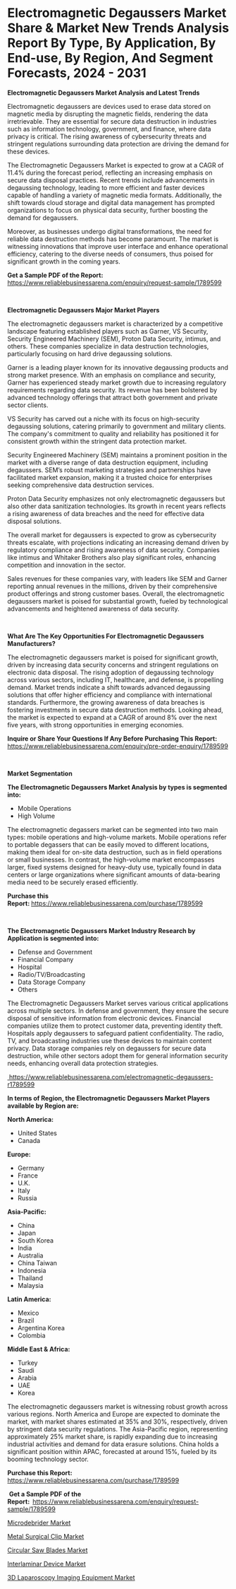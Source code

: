 <p><h1>Electromagnetic Degaussers Market Share & Market New Trends Analysis Report By Type, By Application, By End-use, By Region, And Segment Forecasts, 2024 - 2031</h1></p><p><strong>Electromagnetic Degaussers Market Analysis and Latest Trends</strong></p>
<p><p>Electromagnetic degaussers are devices used to erase data stored on magnetic media by disrupting the magnetic fields, rendering the data irretrievable. They are essential for secure data destruction in industries such as information technology, government, and finance, where data privacy is critical. The rising awareness of cybersecurity threats and stringent regulations surrounding data protection are driving the demand for these devices.</p><p>The Electromagnetic Degaussers Market is expected to grow at a CAGR of 11.4% during the forecast period, reflecting an increasing emphasis on secure data disposal practices. Recent trends include advancements in degaussing technology, leading to more efficient and faster devices capable of handling a variety of magnetic media formats. Additionally, the shift towards cloud storage and digital data management has prompted organizations to focus on physical data security, further boosting the demand for degaussers. </p><p>Moreover, as businesses undergo digital transformations, the need for reliable data destruction methods has become paramount. The market is witnessing innovations that improve user interface and enhance operational efficiency, catering to the diverse needs of consumers, thus poised for significant growth in the coming years.</p></p>
<p><strong>Get a Sample PDF of the Report:&nbsp;</strong> <a href="https://www.reliablebusinessarena.com/enquiry/request-sample/1789599?utm_campaign=1347&utm_medium=2&utm_source=Github&utm_content=ia&utm_term=13102024&utm_id=electromagnetic-degaussers">https://www.reliablebusinessarena.com/enquiry/request-sample/1789599</a></p>
<p>&nbsp;</p>
<p><strong>Electromagnetic Degaussers Major Market Players</strong></p>
<p><p>The electromagnetic degaussers market is characterized by a competitive landscape featuring established players such as Garner, VS Security, Security Engineered Machinery (SEM), Proton Data Security, intimus, and others. These companies specialize in data destruction technologies, particularly focusing on hard drive degaussing solutions.</p><p>Garner is a leading player known for its innovative degaussing products and strong market presence. With an emphasis on compliance and security, Garner has experienced steady market growth due to increasing regulatory requirements regarding data security. Its revenue has been bolstered by advanced technology offerings that attract both government and private sector clients.</p><p>VS Security has carved out a niche with its focus on high-security degaussing solutions, catering primarily to government and military clients. The company's commitment to quality and reliability has positioned it for consistent growth within the stringent data protection market.</p><p>Security Engineered Machinery (SEM) maintains a prominent position in the market with a diverse range of data destruction equipment, including degaussers. SEM’s robust marketing strategies and partnerships have facilitated market expansion, making it a trusted choice for enterprises seeking comprehensive data destruction services.</p><p>Proton Data Security emphasizes not only electromagnetic degaussers but also other data sanitization technologies. Its growth in recent years reflects a rising awareness of data breaches and the need for effective data disposal solutions.</p><p>The overall market for degaussers is expected to grow as cybersecurity threats escalate, with projections indicating an increasing demand driven by regulatory compliance and rising awareness of data security. Companies like intimus and Whitaker Brothers also play significant roles, enhancing competition and innovation in the sector.</p><p>Sales revenues for these companies vary, with leaders like SEM and Garner reporting annual revenues in the millions, driven by their comprehensive product offerings and strong customer bases. Overall, the electromagnetic degaussers market is poised for substantial growth, fueled by technological advancements and heightened awareness of data security.</p></p>
<p>&nbsp;</p>
<p><strong>What Are The Key Opportunities For Electromagnetic Degaussers Manufacturers?</strong></p>
<p><p>The electromagnetic degaussers market is poised for significant growth, driven by increasing data security concerns and stringent regulations on electronic data disposal. The rising adoption of degaussing technology across various sectors, including IT, healthcare, and defense, is propelling demand. Market trends indicate a shift towards advanced degaussing solutions that offer higher efficiency and compliance with international standards. Furthermore, the growing awareness of data breaches is fostering investments in secure data destruction methods. Looking ahead, the market is expected to expand at a CAGR of around 8% over the next five years, with strong opportunities in emerging economies.</p></p>
<p><strong>Inquire or Share Your Questions If Any Before Purchasing This Report:</strong> <a href="https://www.reliablebusinessarena.com/enquiry/pre-order-enquiry/1789599?utm_campaign=1347&utm_medium=2&utm_source=Github&utm_content=ia&utm_term=13102024&utm_id=electromagnetic-degaussers">https://www.reliablebusinessarena.com/enquiry/pre-order-enquiry/1789599</a></p>
<p>&nbsp;</p>
<p><strong>Market Segmentation</strong></p>
<p><strong>The Electromagnetic Degaussers Market Analysis by types is segmented into:</strong></p>
<p><ul><li>Mobile Operations</li><li>High Volume</li></ul></p>
<p><p>The electromagnetic degassers market can be segmented into two main types: mobile operations and high-volume markets. Mobile operations refer to portable degassers that can be easily moved to different locations, making them ideal for on-site data destruction, such as in field operations or small businesses. In contrast, the high-volume market encompasses larger, fixed systems designed for heavy-duty use, typically found in data centers or large organizations where significant amounts of data-bearing media need to be securely erased efficiently.</p></p>
<p><strong>Purchase this Report:&nbsp;</strong><a href="https://www.reliablebusinessarena.com/purchase/1789599?utm_campaign=1347&utm_medium=2&utm_source=Github&utm_content=ia&utm_term=13102024&utm_id=electromagnetic-degaussers">https://www.reliablebusinessarena.com/purchase/1789599</a></p>
<p>&nbsp;</p>
<p><strong>The Electromagnetic Degaussers Market Industry Research by Application is segmented into:</strong></p>
<p><ul><li>Defense and Government</li><li>Financial Company</li><li>Hospital</li><li>Radio/TV/Broadcasting</li><li>Data Storage Company</li><li>Others</li></ul></p>
<p><p>The Electromagnetic Degaussers Market serves various critical applications across multiple sectors. In defense and government, they ensure the secure disposal of sensitive information from electronic devices. Financial companies utilize them to protect customer data, preventing identity theft. Hospitals apply degaussers to safeguard patient confidentiality. The radio, TV, and broadcasting industries use these devices to maintain content privacy. Data storage companies rely on degaussers for secure data destruction, while other sectors adopt them for general information security needs, enhancing overall data protection strategies.</p></p>
<p><a href="https://www.reliablebusinessarena.com/electromagnetic-degaussers-r1789599?utm_campaign=1347&utm_medium=2&utm_source=Github&utm_content=ia&utm_term=13102024&utm_id=electromagnetic-degaussers">&nbsp;https://www.reliablebusinessarena.com/electromagnetic-degaussers-r1789599</a></p>
<p><strong>In terms of Region, the Electromagnetic Degaussers Market Players available by Region are:</strong></p>
<p>
    <p> <strong> North America: </strong>
        <ul>
            <li>United States</li>
            <li>Canada</li>
        </ul>
        </p> 
    <p> <strong> Europe: </strong>
        <ul>
            <li>Germany</li>
            <li>France</li>
            <li>U.K.</li>
            <li>Italy</li>
            <li>Russia</li>
        </ul>
        </p> 
    <p> <strong> Asia-Pacific: </strong>
        <ul>
            <li>China</li>
            <li>Japan</li>
            <li>South Korea</li>
            <li>India</li>
            <li>Australia</li>
            <li>China Taiwan</li>
            <li>Indonesia</li>
            <li>Thailand</li>
            <li>Malaysia</li>
        </ul>
        </p> 
    <p> <strong> Latin America: </strong>
        <ul>
            <li>Mexico</li>
            <li>Brazil</li>
            <li>Argentina Korea</li>
            <li>Colombia</li>
        </ul>
        </p> 
    <p> <strong> Middle East & Africa: </strong>
        <ul>
            <li>Turkey</li>
            <li>Saudi</li>
            <li>Arabia</li>
            <li>UAE</li>
            <li>Korea</li>
        </ul>
    </p>
    </p>
<p><p>The electromagnetic degaussers market is witnessing robust growth across various regions. North America and Europe are expected to dominate the market, with market shares estimated at 35% and 30%, respectively, driven by stringent data security regulations. The Asia-Pacific region, representing approximately 25% market share, is rapidly expanding due to increasing industrial activities and demand for data erasure solutions. China holds a significant position within APAC, forecasted at around 15%, fueled by its booming technology sector.</p></p>
<p><strong>Purchase this Report: </strong><a href="https://www.reliablebusinessarena.com/purchase/1789599?utm_campaign=1347&utm_medium=2&utm_source=Github&utm_content=ia&utm_term=13102024&utm_id=electromagnetic-degaussers">https://www.reliablebusinessarena.com/purchase/1789599</a></p>
<p>&nbsp;<strong>Get a Sample PDF of the Report:&nbsp;&nbsp;</strong><a href="https://www.reliablebusinessarena.com/enquiry/request-sample/1789599?utm_campaign=1347&utm_medium=2&utm_source=Github&utm_content=ia&utm_term=13102024&utm_id=electromagnetic-degaussers">https://www.reliablebusinessarena.com/enquiry/request-sample/1789599</a></p>
<p><strong></strong></p>
<p><p><a href="https://www.linkedin.com/pulse/navigating-global-microdebrider-market-from-trends-strategy-gzhoe?utm_campaign=1347&utm_medium=2&utm_source=Github&utm_content=ia&utm_term=13102024&utm_id=electromagnetic-degaussers">Microdebrider Market</a></p><p><a href="https://www.linkedin.com/pulse/metal-surgical-clip-market-size-share-competitive-landscape-0mjme?utm_campaign=1347&utm_medium=2&utm_source=Github&utm_content=ia&utm_term=13102024&utm_id=electromagnetic-degaussers">Metal Surgical Clip Market</a></p><p><a href="https://issuu.com/reportprime-2/docs/circular-saw-blades-market-size-203_4f0fe36f685738?utm_campaign=1347&utm_medium=2&utm_source=Github&utm_content=ia&utm_term=13102024&utm_id=electromagnetic-degaussers">Circular Saw Blades Market</a></p><p><a href="https://www.linkedin.com/pulse/interlaminar-device-market-size-growth-industry-analysis-segmentation-qk0sc?utm_campaign=1347&utm_medium=2&utm_source=Github&utm_content=ia&utm_term=13102024&utm_id=electromagnetic-degaussers">Interlaminar Device Market</a></p><p><a href="https://www.linkedin.com/pulse/3d-laparoscopy-imaging-equipment-market-global-share-ranking-dbuhe?utm_campaign=1347&utm_medium=2&utm_source=Github&utm_content=ia&utm_term=13102024&utm_id=electromagnetic-degaussers">3D Laparoscopy Imaging Equipment Market</a></p></p>